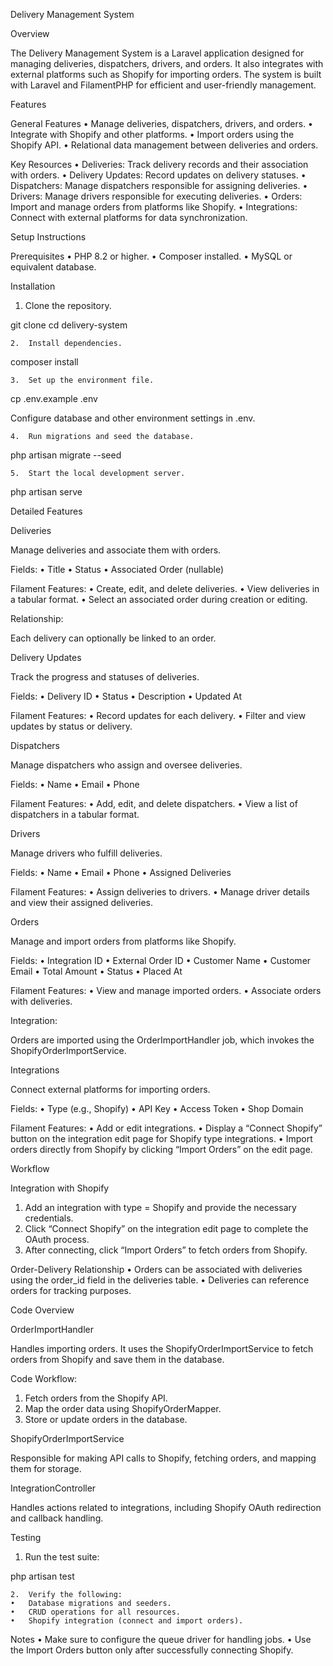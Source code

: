 Delivery Management System

Overview

The Delivery Management System is a Laravel application designed for managing deliveries, dispatchers, drivers, and orders. It also integrates with external platforms such as Shopify for importing orders. The system is built with Laravel and FilamentPHP for efficient and user-friendly management.

Features

General Features
•	Manage deliveries, dispatchers, drivers, and orders.
•	Integrate with Shopify and other platforms.
•	Import orders using the Shopify API.
•	Relational data management between deliveries and orders.

Key Resources
•	Deliveries: Track delivery records and their association with orders.
•	Delivery Updates: Record updates on delivery statuses.
•	Dispatchers: Manage dispatchers responsible for assigning deliveries.
•	Drivers: Manage drivers responsible for executing deliveries.
•	Orders: Import and manage orders from platforms like Shopify.
•	Integrations: Connect with external platforms for data synchronization.

Setup Instructions

Prerequisites
•	PHP 8.2 or higher.
•	Composer installed.
•	MySQL or equivalent database.

Installation
1.	Clone the repository.

git clone <repository-url>
cd delivery-system


	2.	Install dependencies.

composer install


	3.	Set up the environment file.

cp .env.example .env

Configure database and other environment settings in .env.

	4.	Run migrations and seed the database.

php artisan migrate --seed


	5.	Start the local development server.

php artisan serve

Detailed Features

Deliveries

Manage deliveries and associate them with orders.

Fields:
•	Title
•	Status
•	Associated Order (nullable)

Filament Features:
•	Create, edit, and delete deliveries.
•	View deliveries in a tabular format.
•	Select an associated order during creation or editing.

Relationship:

Each delivery can optionally be linked to an order.

Delivery Updates

Track the progress and statuses of deliveries.

Fields:
•	Delivery ID
•	Status
•	Description
•	Updated At

Filament Features:
•	Record updates for each delivery.
•	Filter and view updates by status or delivery.

Dispatchers

Manage dispatchers who assign and oversee deliveries.

Fields:
•	Name
•	Email
•	Phone

Filament Features:
•	Add, edit, and delete dispatchers.
•	View a list of dispatchers in a tabular format.

Drivers

Manage drivers who fulfill deliveries.

Fields:
•	Name
•	Email
•	Phone
•	Assigned Deliveries

Filament Features:
•	Assign deliveries to drivers.
•	Manage driver details and view their assigned deliveries.

Orders

Manage and import orders from platforms like Shopify.

Fields:
•	Integration ID
•	External Order ID
•	Customer Name
•	Customer Email
•	Total Amount
•	Status
•	Placed At

Filament Features:
•	View and manage imported orders.
•	Associate orders with deliveries.

Integration:

Orders are imported using the OrderImportHandler job, which invokes the ShopifyOrderImportService.

Integrations

Connect external platforms for importing orders.

Fields:
•	Type (e.g., Shopify)
•	API Key
•	Access Token
•	Shop Domain

Filament Features:
•	Add or edit integrations.
•	Display a “Connect Shopify” button on the integration edit page for Shopify type integrations.
•	Import orders directly from Shopify by clicking “Import Orders” on the edit page.

Workflow

Integration with Shopify
1.	Add an integration with type = Shopify and provide the necessary credentials.
2.	Click “Connect Shopify” on the integration edit page to complete the OAuth process.
3.	After connecting, click “Import Orders” to fetch orders from Shopify.

Order-Delivery Relationship
•	Orders can be associated with deliveries using the order_id field in the deliveries table.
•	Deliveries can reference orders for tracking purposes.

Code Overview

OrderImportHandler

Handles importing orders. It uses the ShopifyOrderImportService to fetch orders from Shopify and save them in the database.

Code Workflow:
1.	Fetch orders from the Shopify API.
2.	Map the order data using ShopifyOrderMapper.
3.	Store or update orders in the database.

ShopifyOrderImportService

Responsible for making API calls to Shopify, fetching orders, and mapping them for storage.

IntegrationController

Handles actions related to integrations, including Shopify OAuth redirection and callback handling.

Testing
1.	Run the test suite:

php artisan test


	2.	Verify the following:
	•	Database migrations and seeders.
	•	CRUD operations for all resources.
	•	Shopify integration (connect and import orders).

Notes
•	Make sure to configure the queue driver for handling jobs.
•	Use the Import Orders button only after successfully connecting Shopify.
